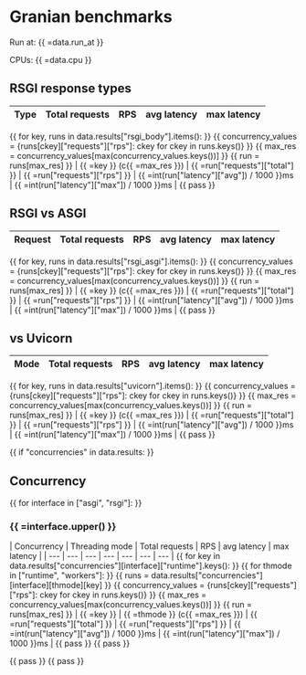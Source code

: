 # Granian benchmarks

Run at: {{ =data.run_at }}

CPUs: {{ =data.cpu }}

## RSGI response types

| Type | Total requests | RPS | avg latency | max latency |
| --- | --- | --- | --- | --- |
{{ for key, runs in data.results["rsgi_body"].items(): }}
{{ concurrency_values = {runs[ckey]["requests"]["rps"]: ckey for ckey in runs.keys()} }}
{{ max_res = concurrency_values[max(concurrency_values.keys())] }}
{{ run = runs[max_res] }}
| {{ =key }} (c{{ =max_res }}) | {{ =run["requests"]["total"] }} | {{ =run["requests"]["rps"] }} | {{ =int(run["latency"]["avg"]) / 1000 }}ms | {{ =int(run["latency"]["max"]) / 1000 }}ms |
{{ pass }}

## RSGI vs ASGI

| Request | Total requests | RPS | avg latency | max latency |
| --- | --- | --- | --- | --- |
{{ for key, runs in data.results["rsgi_asgi"].items(): }}
{{ concurrency_values = {runs[ckey]["requests"]["rps"]: ckey for ckey in runs.keys()} }}
{{ max_res = concurrency_values[max(concurrency_values.keys())] }}
{{ run = runs[max_res] }}
| {{ =key }} (c{{ =max_res }}) | {{ =run["requests"]["total"] }} | {{ =run["requests"]["rps"] }} | {{ =int(run["latency"]["avg"]) / 1000 }}ms | {{ =int(run["latency"]["max"]) / 1000 }}ms |
{{ pass }}

## vs Uvicorn

| Mode | Total requests | RPS | avg latency | max latency |
| --- | --- | --- | --- | --- |
{{ for key, runs in data.results["uvicorn"].items(): }}
{{ concurrency_values = {runs[ckey]["requests"]["rps"]: ckey for ckey in runs.keys()} }}
{{ max_res = concurrency_values[max(concurrency_values.keys())] }}
{{ run = runs[max_res] }}
| {{ =key }} (c{{ =max_res }}) | {{ =run["requests"]["total"] }} | {{ =run["requests"]["rps"] }} | {{ =int(run["latency"]["avg"]) / 1000 }}ms | {{ =int(run["latency"]["max"]) / 1000 }}ms |
{{ pass }}

{{ if "concurrencies" in data.results: }}
## Concurrency

{{ for interface in ["asgi", "rsgi"]: }}
### {{ =interface.upper() }}

| Concurrency | Threading mode | Total requests | RPS | avg latency | max latency |
| --- | --- | --- | --- | --- | --- | --- |
{{ for key in data.results["concurrencies"][interface]["runtime"].keys(): }}
{{ for thmode in ["runtime", "workers"]: }}
{{ runs = data.results["concurrencies"][interface][thmode][key] }}
{{ concurrency_values = {runs[ckey]["requests"]["rps"]: ckey for ckey in runs.keys()} }}
{{ max_res = concurrency_values[max(concurrency_values.keys())] }}
{{ run = runs[max_res] }}
| {{ =key }} | {{ =thmode }} (c{{ =max_res }}) | {{ =run["requests"]["total"] }} | {{ =run["requests"]["rps"] }} | {{ =int(run["latency"]["avg"]) / 1000 }}ms | {{ =int(run["latency"]["max"]) / 1000 }}ms |
{{ pass }}
{{ pass }}

{{ pass }}
{{ pass }}
